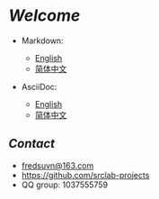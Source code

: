# _Welcome_

- Markdown:
    * [English](README_en.md)
    * [简体中文](README_zh.md)

- AsciiDoc:
    * [English](README_en.adoc)
    * [简体中文](README_zh.adoc)

## _Contact_

* <fredsuvn@163.com>
* https://github.com/srclab-projects
* QQ group: 1037555759